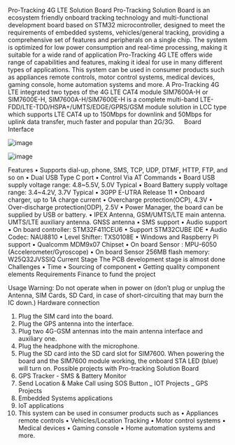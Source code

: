 Pro-Tracking 4G LTE Solution Board
Pro-Tracking Solution Board is an ecosystem friendly onboard tracking technology and multi-functional development board based on STM32 microcontroller, designed to meet the requirements of embedded systems, vehicles/general tracking, providing a comprehensive set of features and peripherals on a single chip. The system is optimized for low power consumption and real-time processing, making it suitable for a wide rand of application
Pro-Tracking 4G LTE offers wide range of capabilities and features, making it ideal for use in many different types of applications.  This system can be used in consumer products such as appliances remote controls, motor control systems, medical devices, gaming console, home automation systems and more.
A Pro-Tracking 4G LTE integrated two types of the 4G LTE CAT4 module SIM7600A-H or SIM7600E-H, SIM7600A-H/SIM7600E-H is a complete multi-band LTE-FDD/LTE-TDD/HSPA+/UMTS/EDGE/GPRS/GSM module solution in LCC type which supports LTE CAT4 up to 150Mbps for downlink and 50Mbps for uplink data transfer, much faster and popular than 2G/3G.
 
Board Interface 


 ![image](https://github.com/user-attachments/assets/18ff5c7a-c838-45ac-ab1b-94124efdcd6c)

 

![image](https://github.com/user-attachments/assets/40bf5ebd-9ad5-4957-9c43-29c8921c914a)

 

Features
•	Supports dial-up, phone, SMS, TCP, UDP, DTMF, HTTP, FTP, and so on
•	Dual USB Type C port
•	Control Via AT Commands
•	Board USB supply voltage range: 4.8~5.5V, 5.0V Typical
•	Board Battery supply voltage range: 3.4~4.2V, 3.7V Typical
•	3GPP E-UTRA Release 11
•	Onboard charger, up to 1A charge current
•	Overcharge protection(OCP), 4.3V
•	Over-discharge protection(ODP), 2.5V
•	Power Manager, the board can be supplied by USB or battery.
•	IPEX Antenna, GSM/UMTS/LTE main antenna. UMTS/LTE auxiliary antenna. GNSS antenna
•	SMS support
•	Audio support
•	On board controller: STM32F411CEU6
•	Support  STM32CUBE IDE 
•	Audio Codec: NAU8810
•	Level Shifter: TXS0108E
•	Windows and Raspberry Pi support
•	Qualcomm MDM9x07 Chipset
•	On  board Sensor : MPU-6050 (Accelerometer/Gyroscope)
•	On  board Sensor 256MB flash memory: W25Q32JVSSIQ
Current Stage
The PCB development stage is almost done
Challenges
•	Time
•	Sourcing of component
•	Getting quality component elements
Requirements
Finance to fund the project

Usage
Warning: Do not operate when in power on (don’t plug or unplug the Antenna, SIM Cards, SD Card, in case of short-circuiting that may burn the IC down.)
Hardware connection
1. Plug the SIM card into the board.
2. Plug the GPS antenna into the interface.
3. Plug two 4G-GSM antennas into the main antenna interface and auxiliary one.
4. Plug the headphone with the microphone.
5. Plug the SD card into the SD card slot for SIM7600.
When powering the board and the SIM7600 module working, the onboard STA LED (blue) will turn on.
Possible projects with Pro-tracking Solution Board
1.	GPS Tracker - SMS & Battery Monitor 
2.	Send Location & Make Call using SOS Button _ IOT Projects _ GPS Projects
3.	Embedded Systems applications
4.	IoT applications
5.	This system can be used in consumer products such as 
•	Appliances remote controls
•	Vehicles/Location Tracking
•	Motor control systems
•	Medical devices
•	Gaming console
•	Home automation systems and more.

